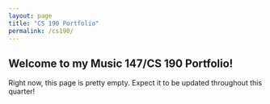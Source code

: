```yaml
---
layout: page
title: "CS 190 Portfolio"
permalink: /cs190/
---
```


## Welcome to my Music 147/CS 190 Portfolio!

Right now, this page is pretty empty. 
Expect it to be updated throughout this quarter!
